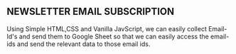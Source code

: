 ## NEWSLETTER EMAIL SUBSCRIPTION


Using Simple HTML,CSS and Vanilla JavScript, we can easily collect Email-Id's and send them to Google Sheet so that we can easily access the email-ids and send the relevant data to those email ids. 
